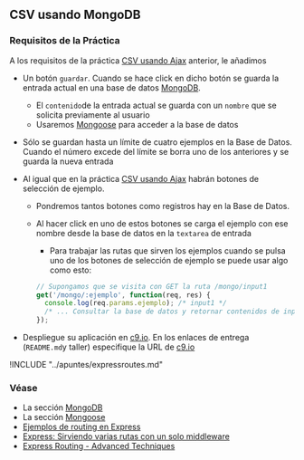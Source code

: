 <!-- toc -->
## CSV usando MongoDB

### Requisitos de la Práctica

A los requisitos de la práctica [CSV usando Ajax](practicaajaxcsv.md)
anterior, le añadimos 

* Un botón `guardar`. Cuando se hace click en dicho botón se guarda la entrada actual en una base de datos [MongoDB](../apuntes/db/mongo/mongodb.md). 
  * El `contenido`de la  entrada actual se guarda con un `nombre` que se solicita previamente al usuario
  * Usaremos [Mongoose](../apuntes/db/mongo/mongoose.md) para acceder a la base de datos
  
* Sólo se guardan hasta un límite de cuatro ejemplos en la Base de Datos. 
  Cuando el número excede del límite se borra uno de los anteriores y se guarda la nueva entrada
* Al igual que en la práctica [CSV usando Ajax](practicaajaxcsv.md) habrán botones de selección de ejemplo. 
  * Pondremos tantos botones como registros hay en la Base de Datos. 
  * Al hacer click en uno de estos botones se carga el ejemplo con ese nombre desde la base de datos en la `textarea` de entrada
    * Para trabajar las rutas que sirven los ejemplos cuando se pulsa uno de los botones de selección de ejemplo se puede usar algo como esto:

    ```javascript
    // Supongamos que se visita con GET la ruta /mongo/input1
    get('/mongo/:ejemplo', function(req, res) { 
      console.log(req.params.ejemplo); /* input1 */
      /* ... Consultar la base de datos y retornar contenidos de input1 ... */
    });
    ```
* Despliegue su aplicación en [c9.io](https://c9.io). En los enlaces de entrega (`README.md`y taller) especifique la URL de [c9.io](https://c9.io)


!INCLUDE "../apuntes/expressroutes.md"

### Véase

* La sección [MongoDB](../apuntes/db/mongo/mongodb.md)
* La sección [Mongoose](../apuntes/db/mongo/mongoose.md)
* [Ejemplos de routing en Express](https://github.com/SYTW/basic-routing-express)
* [Express: Sirviendo varias rutas con un solo middleware](../apuntes/express.md#sirviendo-varias-rutas-con-un-solo-middleware)
* [Express Routing - Advanced Techniques](http://jilles.me/express-routing-advanced-techniques/)




